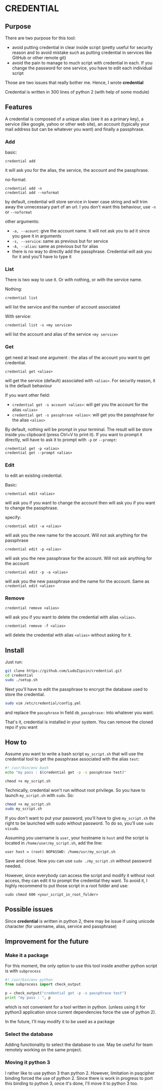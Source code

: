 # CREDENTIAL

## Purpose

There are two purpose for this tool:

* avoid putting credential in clear inside script (pretty useful for security reason and to avoid mistake
  such as putting credential in services like GitHub or other remote git)
* avoid the pain to manage to much script with credential in each. If you change the password for one
  service, you have to edit each individual script

Those are two issues that really bother me. Hence, I wrote **credential**

Credential is written in 300 lines of python 2 (with help of some module)


## Features

A credential is composed of a unique alias (see it as a primary key), a service (like google, yahoo or other
web site), an account (typically your mail address but can be whatever you want) and finally a passphrase.

### Add

basic:
```
credential add
```
it will ask you for the alias, the service, the account and the passphrase.

no-format:
```
credential add -n
credential add --noformat
```
by default, credential will store service in lower case string and will trim away the unnecessary part
 of an url. I you don't want this behaviour, use `-n` or `--noformat`

other arguments:
* `-a, --acount`: give the account name. It will not ask you to ad it since you gave it in arguments
* `-s, --service`: same as previous but for service
* `-A, --alias`: same as previous but for alias
* there is no way to directly add the passphrase. Credential will ask you for it and you'll have to type
it


### List

There is two way to use it. Or with nothing, or with the service name.

Nothing:
```
credential list
```
will list the service and the number of account associated

With service:
```
credential list -s <my service>
```
will list the account and alias of the service `<my service>`

### Get

get need at least one argument : the alias of the account you want to get credential.
```
credential get <alias>
```
will get the service (default) associated with `<alias>`. For security reason, it is the default behaviour

If you want other field:
* `credential get -s account <alias>`: will get you the account for the alias `<alias>`
* `credential get -s passphrase <alias>`: will get you the passphrase for the alias `<alias>`

By default, nothing will be prompt in your terminal. The result will be store inside you clipboard
(press Ctrl+V to print it). If you want to prompt it directly, will have to ask it to prompt with `-p` or
`--prompt`:

```
credential get -p <alias>
credential get --prompt <alias>
```

### Edit

to edit an existing credential.

Basic:
```
credential edit <alias>
```
will ask you if you want to change the account then will ask you if you want to change the passphrase.

specify:
```
credential edit -a <alias>
```
will ask you the new name for the account. Will not ask anything for the passphrase

```
credential edit -p <alias>
```
will ask you the new passphrase for the account. Will not ask anything for the account

```
credential edit -p -a <alias>
```
will ask you the new passphrase and the name for the account. Same as `credential edit <alias>`

### Remove

```
credential remove <alias>
```
will ask you if you want to delete the credential with alias `<alias>`.

```
credential remove -f <alias>
```
will delete the credential with alias `<alias>` without asking for it.

## Install

Just run:

```bash
git clone https://github.com/LudoZipsin/credential.git
cd credential
sudo ./setup.sh
```

Next you'll have to edit the passphrase to encrypt the database used to store the credential.

```bash
sudo vim /etc/credential/config.yml
```

and replace the `passphrase` in field `db_passphrase:` into whatever you want.

That's it, credential is installed in your system. You can remove the cloned repo if you want

## How to

Assume you want to write a bash script `my_script.sh` that will use the credential tool to get the passphrase associated
with the alias `test`:

```bash
#! /usr/bin/env bash
echo "my pass : $(credential get -p -s passphrase test)"
```

```
chmod +x my_script.sh
```

Technically, credential won't run without root privilege. So you have to launch `my_script.sh` with `sudo`.
So:

```bash
chmod +x my_script.sh
sudo my_script.sh
```

If you don't want to put your password, you'll have to give `my_script.sh` the right to be launched with
sudo without password. To do so, you'll use `sudo visudo`.

Assuming you username is `user`, your hostname is `host` and the script is located in
`/home/user/my_script.sh`, add the line:

```
user host = (root) NOPASSWD: /home/usr/my_script.sh
```

Save and close. Now you can use `sudo ./my_script.sh` without password needed.

However, since everybody can access the script and modify it without root access, they can edit it to prompt
the credential they want. To avoid it, I  highly recommend to put those script in a root folder and use:

```
sudo chmod 600 <your_script_in_root_folder>
```


## Possible issues

Since **credential** is written in python 2, there may be issue if using unicode character (for username,
alias, service and passphrase)

## Improvement for the future

### Make it a package

For this moment, the only option to use this tool inside another python script is with `subprocess`

```python
#! /usr/bin/env python
from subprocess import check_output

p = check_output("credential get -p -s passphrase test")
print "my pass : ", p
```
which is not convenient for a tool written in python. (unless using it for python3 application since
current dependencies force the use of python 2).

In the future, I'll may modify it to be used as a package

### Select the database

Adding functionality to select the database to use. May be useful for team remotely working on the same
project.

### Moving it python 3

I rather like to use python 3 than python 2. However, limitation in psqcipher binding forced the use of
python 2. Since there is work in progress to port this binding to python 3, once it's done, I'll move it
to python 3 too.
